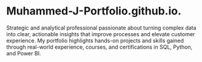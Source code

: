 # Muhammed-J-Portfolio.github.io.
Strategic and analytical professional passionate about turning complex data into clear, actionable insights that improve processes and elevate customer experience. My portfolio highlights hands-on projects and skills gained through real-world experience, courses, and certifications in SQL, Python, and Power BI.
